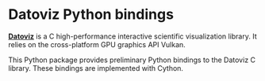 # Datoviz Python bindings

[**Datoviz**](https://datoviz.org) is a C high-performance interactive scientific visualization library. It relies on the cross-platform GPU graphics API Vulkan.

This Python package provides preliminary Python bindings to the Datoviz C library. These bindings are implemented with Cython.
